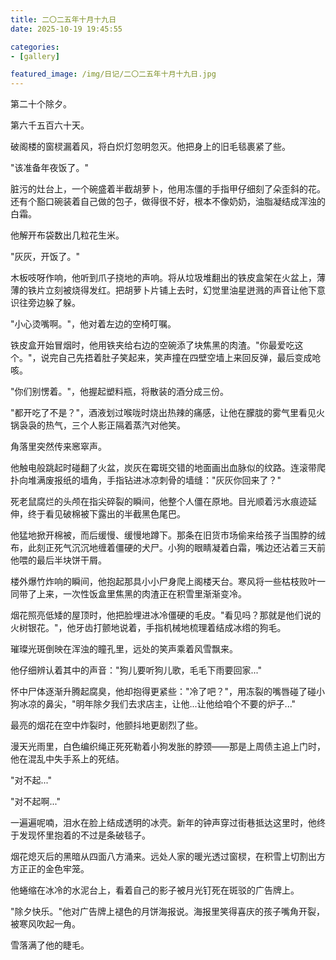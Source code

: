 ```yaml
---
title: 二〇二五年十月十九日
date: 2025-10-19 19:45:55

categories:
- [gallery]

featured_image: /img/日记/二〇二五年十月十九日.jpg
---
```


第二十个除夕。

第六千五百六十天。

破阁楼的窗棂漏着风，将白炽灯忽明忽灭。他把身上的旧毛毯裹紧了些。

"该准备年夜饭了。" 

脏污的灶台上，一个碗盛着半截胡萝卜，他用冻僵的手指甲仔细刻了朵歪斜的花。还有个豁口碗装着自己做的包子，做得很不好，根本不像奶奶，油脂凝结成浑浊的白霜。

他解开布袋数出几粒花生米。

"灰灰，开饭了。"

木板吱呀作响，他听到爪子挠地的声响。将从垃圾堆翻出的铁皮盒架在火盆上，薄薄的铁片立刻被烧得发红。把胡萝卜片铺上去时，幻觉里油星迸溅的声音让他下意识往旁边躲了躲。

"小心烫嘴啊。"，他对着左边的空椅叮嘱。

铁皮盒开始冒烟时，他用铁夹给右边的空碗添了块焦黑的肉渣。"你最爱吃这个。"，说完自己先捂着肚子笑起来，笑声撞在四壁空墙上来回反弹，最后变成呛咳。

"你们别愣着。"，他握起塑料瓶，将散装的酒分成三份。

"都开吃了不是？"，酒液划过喉咙时烧出热辣的痛感，让他在朦胧的雾气里看见火锅袅袅的热气，三个人影正隔着蒸汽对他笑。

角落里突然传来窸窣声。

他触电般跳起时碰翻了火盆，炭灰在霉斑交错的地面画出血脉似的纹路。连滚带爬扑向堆满废报纸的墙角，手指钻进冰凉刺骨的墙缝："灰灰你回来了？"

死老鼠腐烂的头颅在指尖碎裂的瞬间，他整个人僵在原地。目光顺着污水痕迹延伸，终于看见破棉被下露出的半截黑色尾巴。

他猛地掀开棉被，而后缓慢、缓慢地蹲下。那条在旧货市场偷来给孩子当围脖的绒布，此刻正死气沉沉地缠着僵硬的犬尸。小狗的眼睛凝着白霜，嘴边还沾着三天前他喂的最后半块饼干屑。

楼外爆竹炸响的瞬间，他抱起那具小小尸身爬上阁楼天台。寒风将一些枯枝败叶一同带了上来，一次性饭盒里焦黑的肉渣正在积雪里渐渐变冷。

烟花照亮低矮的屋顶时，他把脸埋进冰冷僵硬的毛皮。"看见吗？那就是他们说的火树银花。"，他牙齿打颤地说着，手指机械地梳理着结成冰绺的狗毛。

璀璨光斑倒映在浑浊的瞳孔里，远处的笑声乘着风雪飘来。

他仔细辨认着其中的声音："狗儿要听狗儿歌，毛毛下雨要回家..."

怀中尸体逐渐升腾起腐臭，他却抱得更紧些："冷了吧？"，用冻裂的嘴唇碰了碰小狗冰凉的鼻尖，"明年除夕我们去求店主，让他...让他给咱个不要的炉子..." 

最亮的烟花在空中炸裂时，他颤抖地更剧烈了些。

漫天光雨里，白色编织绳正死死勒着小狗发胀的脖颈——那是上周债主追上门时，他在混乱中失手系上的死结。

"对不起..."

"对不起啊..."

一遍遍呢喃，泪水在脸上结成透明的冰壳。新年的钟声穿过街巷抵达这里时，他终于发现怀里抱着的不过是条破毯子。

烟花熄灭后的黑暗从四面八方涌来。远处人家的暖光透过窗棂，在积雪上切割出方方正正的金色牢笼。

他蜷缩在冰冷的水泥台上，看着自己的影子被月光钉死在斑驳的广告牌上。

"除夕快乐。"他对广告牌上褪色的月饼海报说。海报里笑得喜庆的孩子嘴角开裂，被寒风吹起一角。

雪落满了他的睫毛。
